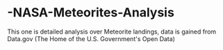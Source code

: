 # -NASA-Meteorites-Analysis
This one is detailed analysis over Meteorite landings, data is gained from Data.gov (The Home of the U.S. Government's Open Data)

